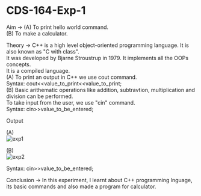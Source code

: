 # CDS-164-Exp-1

Aim -> (A) To print hello world command. <br>
       (B) To make a calculator. <br>

Theory ->  C++ is a high level object-oriented programming language. It is also known as "C with class".<br> 
           It was developed by Bjarne Stroustrup in 1979. It  implements all the OOPs concepts.<br>
           It is a compiled language. <br>
           (A) To print an output in C++ we use cout command. <br>
               Syntax: cout<<value_to_print<<value_to_print; <br> 
           (B) Basic arithematic operations like addition, subtravtion, multiplication and division can be performed. <br> 
               To take input from the user, we use "cin" command. <br>
               Syntax: cin>>value_to_be_entered;  <br>
               
Output <br>

(A) <br> 
![exp1](https://github.com/Shloka-Patel/Experiment---1/blob/main/Output_1A.png)

(B) <br> 
![exp2](https://github.com/Shloka-Patel/Experiment---1/blob/main/Output_1B.png)

Syntax: cin>>value_to_be_entered;

Conclusion -> In this experiment, I learnt about C++ programming lnguage, its basic commands and also made a program for calculator.  <br> 
              

